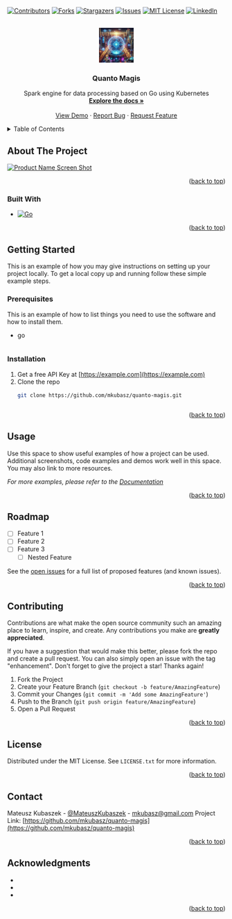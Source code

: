 <a name="readme-top"></a>

<!-- PROJECT SHIELDS -->
<!--
*** I'm using markdown "reference style" links for readability.
*** Reference links are enclosed in brackets [ ] instead of parentheses ( ).
*** See the bottom of this document for the declaration of the reference variables
*** for contributors-url, forks-url, etc. This is an optional, concise syntax you may use.
*** https://www.markdownguide.org/basic-syntax/#reference-style-links
-->
[![Contributors][contributors-shield]][contributors-url]
[![Forks][forks-shield]][forks-url]
[![Stargazers][stars-shield]][stars-url]
[![Issues][issues-shield]][issues-url]
[![MIT License][license-shield]][license-url]
[![LinkedIn][linkedin-shield]][linkedin-url]



<!-- PROJECT LOGO -->
<br />
<div align="center">
  <a href="https://github.com/mkubasz/quanto-magis">
    <img src="./docs/public/logo.jpeg" alt="Logo" width="80" height="80">
  </a>

<h3 align="center">Quanto Magis</h3>

  <p align="center">
    Spark engine for data processing based on Go using Kubernetes
    <br />
    <a href="https://github.com/mkubasz/quanto-magis"><strong>Explore the docs »</strong></a>
    <br />
    <br />
    <a href="https://github.com/mkubasz/quanto-magis">View Demo</a>
    ·
    <a href="https://github.com/mkubasz/quanto-magis/issues">Report Bug</a>
    ·
    <a href="https://github.com/mkubasz/quanto-magis/issues">Request Feature</a>
  </p>
</div>



<!-- TABLE OF CONTENTS -->
<details>
  <summary>Table of Contents</summary>
  <ol>
    <li>
      <a href="#about-the-project">About The Project</a>
      <ul>
        <li><a href="#built-with">Built With</a></li>
      </ul>
    </li>
    <li>
      <a href="#getting-started">Getting Started</a>
      <ul>
        <li><a href="#prerequisites">Prerequisites</a></li>
        <li><a href="#installation">Installation</a></li>
      </ul>
    </li>
    <li><a href="#usage">Usage</a></li>
    <li><a href="#roadmap">Roadmap</a></li>
    <li><a href="#contributing">Contributing</a></li>
    <li><a href="#license">License</a></li>
    <li><a href="#contact">Contact</a></li>
    <li><a href="#acknowledgments">Acknowledgments</a></li>
  </ol>
</details>



<!-- ABOUT THE PROJECT -->
## About The Project

[![Product Name Screen Shot][product-screenshot]](https://example.com)


<p align="right">(<a href="#readme-top">back to top</a>)</p>



### Built With

* [![Go][Go]][Go-url]

<p align="right">(<a href="#readme-top">back to top</a>)</p>



<!-- GETTING STARTED -->
## Getting Started

This is an example of how you may give instructions on setting up your project locally.
To get a local copy up and running follow these simple example steps.

### Prerequisites

This is an example of how to list things you need to use the software and how to install them.
* go
  ```sh
  ```

### Installation

1. Get a free API Key at [https://example.com](https://example.com)
2. Clone the repo
   ```sh
   git clone https://github.com/mkubasz/quanto-magis.git
   ```
   ```

<p align="right">(<a href="#readme-top">back to top</a>)</p>



<!-- USAGE EXAMPLES -->
## Usage

Use this space to show useful examples of how a project can be used. Additional screenshots, code examples and demos work well in this space. You may also link to more resources.

_For more examples, please refer to the [Documentation](https://example.com)_

<p align="right">(<a href="#readme-top">back to top</a>)</p>



<!-- ROADMAP -->
## Roadmap

- [ ] Feature 1
- [ ] Feature 2
- [ ] Feature 3
    - [ ] Nested Feature

See the [open issues](https://github.com/mkubasz/quanto-magis/issues) for a full list of proposed features (and known issues).

<p align="right">(<a href="#readme-top">back to top</a>)</p>



<!-- CONTRIBUTING -->
## Contributing

Contributions are what make the open source community such an amazing place to learn, inspire, and create. Any contributions you make are **greatly appreciated**.

If you have a suggestion that would make this better, please fork the repo and create a pull request. You can also simply open an issue with the tag "enhancement".
Don't forget to give the project a star! Thanks again!

1. Fork the Project
2. Create your Feature Branch (`git checkout -b feature/AmazingFeature`)
3. Commit your Changes (`git commit -m 'Add some AmazingFeature'`)
4. Push to the Branch (`git push origin feature/AmazingFeature`)
5. Open a Pull Request

<p align="right">(<a href="#readme-top">back to top</a>)</p>



<!-- LICENSE -->
## License

Distributed under the MIT License. See `LICENSE.txt` for more information.

<p align="right">(<a href="#readme-top">back to top</a>)</p>



<!-- CONTACT -->
## Contact

Mateusz Kubaszek - [@MateuszKubaszek](https://twitter.com/MateuszKubaszek) - mkubasz@gmail.com
Project Link: [https://github.com/mkubasz/quanto-magis](https://github.com/mkubasz/quanto-magis)

<p align="right">(<a href="#readme-top">back to top</a>)</p>



<!-- ACKNOWLEDGMENTS -->
## Acknowledgments

* []()
* []()
* []()

<p align="right">(<a href="#readme-top">back to top</a>)</p>



<!-- MARKDOWN LINKS & IMAGES -->
<!-- https://www.markdownguide.org/basic-syntax/#reference-style-links -->
[contributors-shield]: https://img.shields.io/github/contributors/mkubasz/quanto-magis.svg?style=for-the-badge
[contributors-url]: https://github.com/mkubasz/quanto-magis/graphs/contributors
[forks-shield]: https://img.shields.io/github/forks/mkubasz/quanto-magis.svg?style=for-the-badge
[forks-url]: https://github.com/mkubasz/quanto-magis/network/members
[stars-shield]: https://img.shields.io/github/stars/mkubasz/quanto-magis.svg?style=for-the-badge
[stars-url]: https://github.com/mkubasz/quanto-magis/stargazers
[issues-shield]: https://img.shields.io/github/issues/mkubasz/quanto-magis.svg?style=for-the-badge
[issues-url]: https://github.com/mkubasz/quanto-magis/issues
[license-shield]: https://img.shields.io/github/license/mkubasz/quanto-magis.svg?style=for-the-badge
[license-url]: https://github.com/mkubasz/quanto-magis/blob/master/LICENSE.txt
[linkedin-shield]: https://img.shields.io/badge/-LinkedIn-black.svg?style=for-the-badge&logo=linkedin&colorB=555
[linkedin-url]: https://linkedin.com/in/linkedin_username
[product-screenshot]: images/screenshot.png
[Go]: https://img.shields.io/badge/go-%2300ADD8.svg?style=for-the-badge&logo=go&logoColor=white
[Go-url]: https://go.dev/


